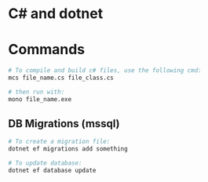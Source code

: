 # C# and dotnet

# Commands

```sh
# To compile and build c# files, use the following cmd:
mcs file_name.cs file_class.cs

# then run with:
mono file_name.exe
```

## DB Migrations (mssql)

```sh
# To create a migration file:
dotnet ef migrations add something

# To update database:
dotnet ef database update
```
